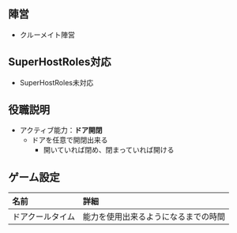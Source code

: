 ## 陣営
- クルーメイト陣営

## SuperHostRoles対応
- SuperHostRoles未対応

## 役職説明
- アクティブ能力：**ドア開閉**
  - ドアを任意で開閉出来る
    - 開いていれば閉め、閉まっていれば開ける

## ゲーム設定
| 名前 | 詳細 |
| :-- | :-- |
| ドアクールタイム | 能力を使用出来るようになるまでの時間 |
